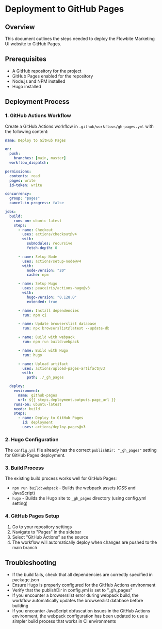 # Deployment to GitHub Pages

## Overview

This document outlines the steps needed to deploy the Flowbite Marketing UI website to GitHub Pages.

## Prerequisites

- A GitHub repository for the project
- GitHub Pages enabled for the repository
- Node.js and NPM installed
- Hugo installed

## Deployment Process

### 1. GitHub Actions Workflow

Create a GitHub Actions workflow in `.github/workflows/gh-pages.yml` with the following content:

```yaml
name: Deploy to GitHub Pages

on:
  push:
    branches: [main, master]
  workflow_dispatch:

permissions:
  contents: read
  pages: write
  id-token: write

concurrency:
  group: "pages"
  cancel-in-progress: false

jobs:
  build:
    runs-on: ubuntu-latest
    steps:
      - name: Checkout
        uses: actions/checkout@v4
        with:
          submodules: recursive
          fetch-depth: 0

      - name: Setup Node
        uses: actions/setup-node@v4
        with:
          node-version: "20"
          cache: npm

      - name: Setup Hugo
        uses: peaceiris/actions-hugo@v3
        with:
          hugo-version: "0.128.0"
          extended: true

      - name: Install dependencies
        run: npm ci

      - name: Update browserslist database
        run: npx browserslist@latest --update-db

      - name: Build with webpack
        run: npm run build:webpack

      - name: Build with Hugo
        run: hugo

      - name: Upload artifact
        uses: actions/upload-pages-artifact@v3
        with:
          path: ./_gh_pages

  deploy:
    environment:
      name: github-pages
      url: ${{ steps.deployment.outputs.page_url }}
    runs-on: ubuntu-latest
    needs: build
    steps:
      - name: Deploy to GitHub Pages
        id: deployment
        uses: actions/deploy-pages@v3
```

### 2. Hugo Configuration

The `config.yml` file already has the correct `publishDir: "_gh_pages"` setting for GitHub Pages deployment.

### 3. Build Process

The existing build process works well for GitHub Pages:

- `npm run build:webpack` - Builds the webpack assets (CSS and JavaScript)
- `hugo` - Builds the Hugo site to `_gh_pages` directory (using config.yml setting)

### 4. GitHub Pages Setup

1. Go to your repository settings
2. Navigate to "Pages" in the sidebar
3. Select "GitHub Actions" as the source
4. The workflow will automatically deploy when changes are pushed to the main branch

## Troubleshooting

- If the build fails, check that all dependencies are correctly specified in package.json
- Ensure Hugo is properly configured for the GitHub Actions environment
- Verify that the publishDir in config.yml is set to "\_gh_pages"
- If you encounter a browserslist error during webpack build, the workflow automatically updates the browserslist database before building
- If you encounter JavaScript obfuscation issues in the GitHub Actions environment, the webpack configuration has been updated to use a simpler build process that works in CI environments
